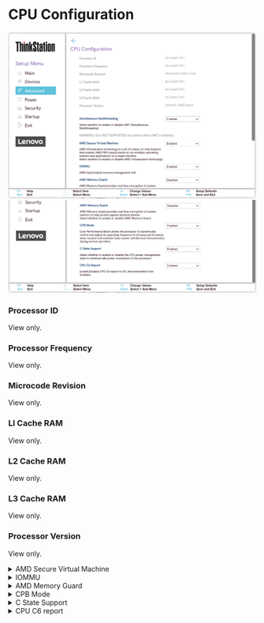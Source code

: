 # CPU Configuration #

![](./img/ts_amd_cpuconfiguration.png)
![](./img/ts_amd_cpuconfiguration2.png)

### Processor ID ###

View only.

### Processor Frequency ###

View only.

### Microcode Revision ###

View only.

### Ll Cache RAM ###

View only.

### L2 Cache RAM ###

View only.

### L3 Cache RAM ###

View only.

### Processor Version ###

View only.

<details><summary>AMD Secure Virtual Machine</summary>

Whether to enable AMD Virtualization Technology.

!!! info ""
    AMD Virtualization Technology on-chip features enable AMD PRO-based clients to run multiple operating systems and applications on a single machine.

Options:

1.  **Enabled** - Default.
2.  Disabled.

| WMI Setting name | Values | SVP or SMP Req'd | AMD/Intel |
|:---|:---|:---|:---|
| AMDSecureVirtualMachine | Disable, Enable | yes | AMD |

</details>

<details><summary>IOMMU</summary>

AMD input/output memory management unit.

Options:

1. Enabled
1. Disabled
1. **Auto** - Default.

| WMI Setting name | Values | SVP or SMP Req'd | AMD/Intel |
|:---|:---|:---|:---|
| IOMMU | Auto, Disable, Enable | yes | AMD |

</details>

<details><summary>AMD Memory Guard</summary>

!!! info ""
    AMD Memory Guard provides real time encryption to system memory to help protect against physical attacks.

Options:

1. **Disabled** - Default.
2. Enabled.

| WMI Setting name | Values | SVP or SMP Req'd | AMD/Intel |
|:---|:---|:---|:---|
| AMDMemoryGuard | Disable, Enable | yes | AMD |

</details>

<details><summary>CPB Mode</summary>

!!! info ""
    Core Performance Boost (CPB) allows the processor to dynamically control and adjust its operating frequency to increase performance when needed and maintain lower power and thermal characteristics during normal operation.

Options:

1. **Disabled** - Default.
2. Enabled.

| WMI Setting name | Values | SVP or SMP Req'd | AMD/Intel |
|:---|:---|:---|:---|
| CPBMode | Disable, Enable | yes | AMD |

</details>

<details><summary>C State Support</summary>

Whether to enable CPU power management state to minimize idle power consumption of the processor.

Options:

1. **Enabled** - Default.
2. Disabled.

| WMI Setting name | Values | SVP or SMP Req'd | AMD/Intel |
|:---|:---|:---|:---|
| CStateSupport | Disable, Enable | yes | AMD |

</details>

<details><summary>CPU C6 report</summary>

Whether to enable CPU C6 report to OS.

!!! info ""
    Recommended to be Enabled.

Options:

1.  **Enabled** - Default.
2.  Disabled.

| WMI Setting name | Values | SVP or SMP Req'd | AMD/Intel |
|:---|:---|:---|:---|
| CPUC6Report | Disable, Enable | yes | AMD |

</details>

